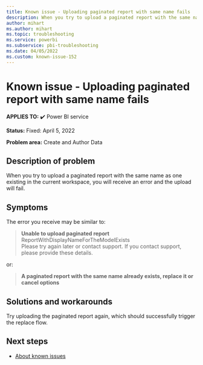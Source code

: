 ```yaml
---
title: Known issue - Uploading paginated report with same name fails
description: When you try to upload a paginated report with the same name as one existing in the current workspace, you will receive an error and the upload will fail.
author: mihart
ms.author: mihart
ms.topic: troubleshooting  
ms.service: powerbi
ms.subservice: pbi-troubleshooting
ms.date: 04/05/2022
ms.custom: known-issue-152
---
```


# Known issue - Uploading paginated report with same name fails

**APPLIES TO:** ✔️ Power BI service

**Status:** Fixed: April 5, 2022

**Problem area:** Create and Author Data

## Description of problem

When you try to upload a paginated report with the same name as one existing in the current workspace, you will receive an error and the upload will fail.

## Symptoms

The error you receive may be similar to: </br>
> **Unable to upload paginated report** </br>
> ReportWithDisplayNameForTheModelExists </br>
> Please try again later or contact support. If you contact support, please provide these details. </br>

or: </br>
> **A paginated report with the same name already exists, replace it or cancel options** </br>

## Solutions and workarounds

Try uploading the paginated report again, which should successfully trigger the replace flow.

## Next steps

- [About known issues](power-bi-known-issues.md)
